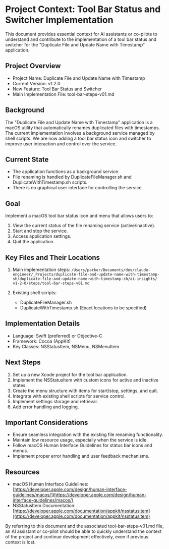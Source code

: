 # Project Context: Tool Bar Status and Switcher Implementation

This document provides essential context for AI assistants or co-pilots to understand and contribute to the implementation of a tool bar status and switcher for the "Duplicate File and Update Name with Timestamp" application.

## Project Overview

- Project Name: Duplicate File and Update Name with Timestamp
- Current Version: v1.2.0
- New Feature: Tool Bar Status and Switcher
- Main Implementation File: tool-bar-steps-v01.md

## Background

The "Duplicate File and Update Name with Timestamp" application is a macOS utility that automatically renames duplicated files with timestamps. The current implementation involves a background service managed by shell scripts. We are now adding a tool bar status icon and switcher to improve user interaction and control over the service.

## Current State

- The application functions as a background service.
- File renaming is handled by DuplicateFileManager.sh and DuplicateWithTimestamp.sh scripts.
- There is no graphical user interface for controlling the service.

## Goal

Implement a macOS tool bar status icon and menu that allows users to:
1. View the current status of the file renaming service (active/inactive).
2. Start and stop the service.
3. Access application settings.
4. Quit the application.

## Key Files and Their Locations

1. Main implementation steps: 
   `/Users/parker/Documents/dev/claude-engineer/_Projects/duplicate-file-and-update-name-with-timestamp-sh/duplicate-file-and-update-name-with-timestamp-sh/ai-insights/ v1-2-0/steps/tool-bar-steps-v01.md`

2. Existing shell scripts:
   - DuplicateFileManager.sh
   - DuplicateWithTimestamp.sh
   (Exact locations to be specified)

## Implementation Details

- Language: Swift (preferred) or Objective-C
- Framework: Cocoa (AppKit)
- Key Classes: NSStatusItem, NSMenu, NSMenuItem

## Next Steps

1. Set up a new Xcode project for the tool bar application.
2. Implement the NSStatusItem with custom icons for active and inactive states.
3. Create the menu structure with items for start/stop, settings, and quit.
4. Integrate with existing shell scripts for service control.
5. Implement settings storage and retrieval.
6. Add error handling and logging.

## Important Considerations

- Ensure seamless integration with the existing file renaming functionality.
- Maintain low resource usage, especially when the service is idle.
- Follow macOS Human Interface Guidelines for status bar icons and menus.
- Implement proper error handling and user feedback mechanisms.

## Resources

- macOS Human Interface Guidelines: [https://developer.apple.com/design/human-interface-guidelines/macos/](https://developer.apple.com/design/human-interface-guidelines/macos/)
- NSStatusItem Documentation: [https://developer.apple.com/documentation/appkit/nsstatusitem](https://developer.apple.com/documentation/appkit/nsstatusitem)

By referring to this document and the associated tool-bar-steps-v01.md file, an AI assistant or co-pilot should be able to quickly understand the context of the project and continue development effectively, even if previous context is lost.
